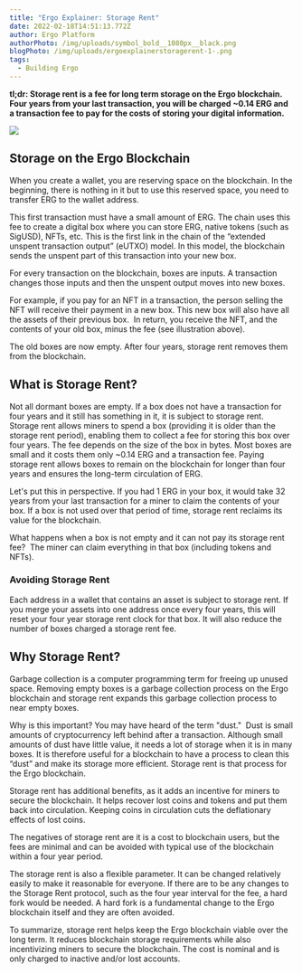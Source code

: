```yaml
---
title: "Ergo Explainer: Storage Rent"
date: 2022-02-18T14:51:13.772Z
author: Ergo Platform
authorPhoto: /img/uploads/symbol_bold__1080px__black.png
blogPhoto: /img/uploads/ergoexplainerstoragerent-1-.png
tags:
  - Building Ergo
---
```

<!--StartFragment-->

**tl;dr: Storage rent is a fee for long term storage on the Ergo blockchain. Four years from your last transaction, you will be charged ~0.14 ERG and a transaction fee to pay for the costs of storing your digital information.**  

![](https://lh4.googleusercontent.com/eDJP1o6VTnR9PzwRw_7vX-oTcuQQQvIvsS1UnWfJibxfQT77GwGRX7N_aTa1VbrNKK_IFpDJxao0WU7Jnnv3lFAE1gsEcmvjKXwyxOE3EQkEotT50Ahj_O7UakASb6xxGmBAJ7sJ)

## Storage on the Ergo Blockchain

When you create a wallet, you are reserving space on the blockchain. In the beginning, there is nothing in it but to use this reserved space, you need to transfer ERG to the wallet address. 

This first transaction must have a small amount of ERG. The chain uses this fee to create a digital box where you can store ERG, native tokens (such as SigUSD), NFTs, etc. This is the first link in the chain of the “extended unspent transaction output” (eUTXO) model. In this model, the blockchain sends the unspent part of this transaction into your new box. 

For every transaction on the blockchain, boxes are inputs. A transaction changes those inputs and then the unspent output moves into new boxes.

For example, if you pay for an NFT in a transaction, the person selling the NFT will receive their payment in a new box. This new box will also have all the assets of their previous box.  In return, you receive the NFT, and the contents of your old box, minus the fee (see illustration above). 

The old boxes are now empty. After four years, storage rent removes them from the blockchain.

## What is Storage Rent?

Not all dormant boxes are empty. If a box does not have a transaction for four years and it still has something in it, it is subject to storage rent. Storage rent allows miners to spend a box (providing it is older than the storage rent period), enabling them to collect a fee for storing this box over four years. The fee depends on the size of the box in bytes. Most boxes are small and it costs them only ~0.14 ERG and a transaction fee. Paying storage rent allows boxes to remain on the blockchain for longer than four years and ensures the long-term circulation of ERG.

Let's put this in perspective. If you had 1 ERG in your box, it would take 32 years from your last transaction for a miner to claim the contents of your box. If a box is not used over that period of time, storage rent reclaims its value for the blockchain.

What happens when a box is not empty and it can not pay its storage rent fee?  The miner can claim everything in that box (including tokens and NFTs).

### Avoiding Storage Rent

Each address in a wallet that contains an asset is subject to storage rent. If you merge your assets into one address once every four years, this will reset your four year storage rent clock for that box. It will also reduce the number of boxes charged a storage rent fee.  

## Why Storage Rent?

Garbage collection is a computer programming term for freeing up unused space. Removing empty boxes is a garbage collection process on the Ergo blockchain and storage rent expands this garbage collection process to near empty boxes.

Why is this important? You may have heard of the term "dust."  Dust is small amounts of cryptocurrency left behind after a transaction. Although small amounts of dust have little value, it needs a lot of storage when it is in many boxes. It is therefore useful for a blockchain to have a process to clean this “dust” and make its storage more efficient. Storage rent is that process for the Ergo blockchain. 

Storage rent has additional benefits, as it adds an incentive for miners to secure the blockchain. It helps recover lost coins and tokens and put them back into circulation. Keeping coins in circulation cuts the deflationary effects of lost coins.

The negatives of storage rent are it is a cost to blockchain users, but the fees are minimal and can be avoided with typical use of the blockchain within a four year period. 

The storage rent is also a flexible parameter. It can be changed relatively easily to make it reasonable for everyone. If there are to be any changes to the Storage Rent protocol, such as the four year interval for the fee, a hard fork would be needed. A hard fork is a fundamental change to the Ergo blockchain itself and they are often avoided.

To summarize, storage rent helps keep the Ergo blockchain viable over the long term. It reduces blockchain storage requirements while also incentivizing miners to secure the blockchain. The cost is nominal and is only charged to inactive and/or lost accounts.

<!--EndFragment-->
